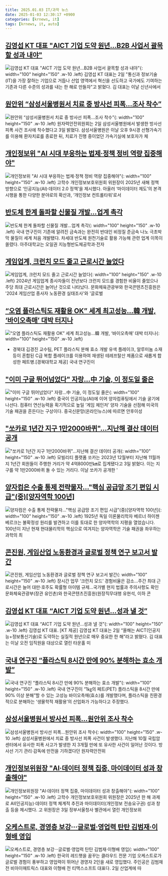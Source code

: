 ```yaml
---
title: 2025.01.03 IT/과학 뉴스
date: 2025-01-03 12:30:17 +0900
categories: [krnews, it]
tags: [krnews, it, auto]
---
```

## [김영섭 KT 대표 "AICT 기업 도약 원년…B2B 사업서 괄목할 성과 내야"](https://n.news.naver.com/mnews/article/014/0005290236)

![김영섭 KT 대표 "AICT 기업 도약 원년…B2B 사업서 괄목할 성과 내야"](https://mimgnews.pstatic.net/image/origin/014/2025/01/02/5290236.jpg?type=nf220_150){: width="100" height="150" .w-10 .left}
김영섭 KT 대표는 2일 "통신과 정보기술(IT)을 가장 잘하는 기업으로 거듭나 산업 영역에서 혁신을 선도하고 국가에도 기여하는 기존과 다른 수준의 성과를 내는 한 해로 만들자"고 밝혔다. 김 대표는 이날 신년사에서

## [원안위 “삼성서울병원서 치료 중 방사선 피폭…조사 착수”](https://n.news.naver.com/mnews/article/009/0005423319)

![원안위 “삼성서울병원서 치료 중 방사선 피폭…조사 착수”](https://mimgnews.pstatic.net/image/origin/009/2025/01/03/5423319.jpg?type=nf220_150){: width="100" height="150" .w-10 .left}
원자력안전위원회는 2일 삼성서울병원에서 발생한 방사선 피폭 사건 조사에 착수했다고 3일 밝혔다. 삼성서울병원은 이날 오후 9시경 선형가속기를 이용해 환자치료를 종료한 뒤, 치료가 진행 중이었던 가속기실에 보호자가 체

## [개인정보위 "AI 시대 부응하는 법제·정책 정비 역량 집중해야"](https://n.news.naver.com/mnews/article/018/0005917971)

![개인정보위 "AI 시대 부응하는 법제·정책 정비 역량 집중해야"](https://mimgnews.pstatic.net/image/origin/018/2025/01/03/5917971.jpg?type=nf220_150){: width="100" height="150" .w-10 .left}
고학수 개인정보보호위원회 위원장이 2025년 새해 정책 방향으로 ‘인공지능(AI)·데이터 2.0 정책’을 제시했다. 아울러 ‘마이데이터 제도’의 본격 시행을 통한 다양한 분야로의 확산과, ‘개인정보 컨트롤타워’로서

## [반도체 한계 돌파할 신물질 개발…업계 촉각](https://n.news.naver.com/mnews/article/092/0002358437)

![반도체 한계 돌파할 신물질 개발…업계 촉각](https://mimgnews.pstatic.net/image/origin/092/2025/01/03/2358437.jpg?type=nf220_150){: width="100" height="150" .w-10 .left}
국내 연구진이 기존에 알려진 금속과는 완전히 반대인 비정질 준금속 나노 극초박막 물질이 세계 처음 개발됐다. 차세대 반도체 원천기술로 활용 가능해 관련 업계 이목이 쏠렸다. 아주대학교는 오일권 지능형반도체공학과·전자

## [게임업계, 크런치 모드 줄고 근로시간 늘었다](https://n.news.naver.com/mnews/article/119/0002910259)

![게임업계, 크런치 모드 줄고 근로시간 늘었다](https://mimgnews.pstatic.net/image/origin/119/2025/01/03/2910259.jpg?type=nf220_150){: width="100" height="150" .w-10 .left}
2024년 게임업계 종사자들이 전년보다 크런치 모드를 경험한 비율이 줄었으나 주당 최대 근로시간은 늘어난 것으로 나타났다. 문화체육관광부와 한국콘텐츠진흥원은 '2024 게임산업 종사자 노동환경 실태조사'와 '글로벌

## [“오염 플라스틱도 재활용 OK” 세계 최고성능…韓 개발, ‘바이오촉매’ 대박 터지나](https://n.news.naver.com/mnews/article/016/0002410695)

![“오염 플라스틱도 재활용 OK” 세계 최고성능…韓 개발, ‘바이오촉매’ 대박 터지나](https://mimgnews.pstatic.net/image/origin/016/2025/01/03/2410695.jpg?type=nf220_150){: width="100" height="150" .w-10 .left}
- 경북대 김경진 교수팀, PET 플라스틱 분해 효소 개발 유색 플레이크, 알루미늄 소재 등이 혼합된 C급 복합 플레이크를 이용하여 재생된 테레프탈산 제품으로 새롭게 합성한 페트병.[경북대학교 제공] 국내 연구진이

## ["이미 구글 뛰어넘었다" 자랑…中 기술, 이 정도일 줄은](https://n.news.naver.com/mnews/article/015/0005077255)

!["이미 구글 뛰어넘었다" 자랑…中 기술, 이 정도일 줄은](https://mimgnews.pstatic.net/image/origin/015/2025/01/02/5077255.jpg?type=nf220_150){: width="100" height="150" .w-10 .left}
중국이 인공지능(AI)에 이어 양자컴퓨팅에서 기술 굴기에 나선다. 컴퓨터 연산능력을 획기적으로 높일 ‘게임 체인저’ 양자 기술을 선점해 미국의 기술 패권을 흔든다는 구상이다. 중국신문망(온라인뉴스)에 따르면 안후이성

## ["쏘카로 1년간 지구 1만2000바퀴"...지난해 결산 데이터 공개](https://n.news.naver.com/mnews/article/014/0005290681)

!["쏘카로 1년간 지구 1만2000바퀴"...지난해 결산 데이터 공개](https://mimgnews.pstatic.net/image/origin/014/2025/01/03/5290681.jpg?type=nf220_150){: width="100" height="150" .w-10 .left}
모빌리티 플랫폼 쏘카는 2023년 12월부터 지난해 11월까지 1년간 회원들이 주행한 거리가 약 4억8000만㎞로 집계됐다고 3일 밝혔다. 이는 지구를 약 1만2000바퀴 돌 수 있는 거리다. 이날 쏘카가 공개한 '

## [양자컴은 수출 통제 전략물자…"핵심 공급망 조기 편입 시급"(중)[양자역학 100년]](https://n.news.naver.com/mnews/article/584/0000030278)

![양자컴은 수출 통제 전략물자…"핵심 공급망 조기 편입 시급"(중)[양자역학 100년]](https://mimgnews.pstatic.net/image/origin/584/2025/01/02/30278.jpg?type=nf220_150){: width="100" height="150" .w-10 .left}
1925년 독일 이론물리학자 베르너 하이젠베르크는 불확정성 원리를 발견하고 이를 토대로 한 양자역학의 지평을 열었습니다. 100년이 지난 현재 현대물리학의 핵심으로 여겨지는 양자역학은 기술 패권을 좌우하는 과학의 최

## [콘진원, 게임산업 노동환경과 글로벌 정책 연구 보고서 발간](https://n.news.naver.com/mnews/article/009/0005423294)

![콘진원, 게임산업 노동환경과 글로벌 정책 연구 보고서 발간](https://mimgnews.pstatic.net/image/origin/009/2025/01/03/5423294.jpg?type=nf220_150){: width="100" height="150" .w-10 .left}
장시간 업무 ‘크런치 모드’ 경험비율은 감소…주간 최대 근로시간은 늘어 대만·호주도 확률형 아이템 규제…국가별 현지 법률과 주의사항도 확인 문화체육관광부(장관 유인촌)와 한국콘텐츠진흥원(원장직무대행 유현석, 이하 콘

## [김영섭 KT 대표 “AICT 기업 도약 원년…성과 낼 것”](https://n.news.naver.com/mnews/article/016/0002410493)

![김영섭 KT 대표 “AICT 기업 도약 원년…성과 낼 것”](https://mimgnews.pstatic.net/image/origin/016/2025/01/02/2410493.jpg?type=nf220_150){: width="100" height="150" .w-10 .left}
김영섭 KT 대표. [KT 제공] 김영섭 KT 대표는 2일 “올해는 AICT(인공지능+정보통신기술)로 도약하는 실질적 원년으로 매우 중요한 한 해”라고 밝혔다. 김 대표는 이날 오전 임직원을 대상으로 열린 타운홀 미

## [국내 연구진 “플라스틱 8시간 만에 90% 분해하는 효소 개발”](https://n.news.naver.com/mnews/article/028/0002724786)

![국내 연구진 “플라스틱 8시간 만에 90% 분해하는 효소 개발”](https://mimgnews.pstatic.net/image/origin/028/2025/01/03/2724786.jpg?type=nf220_150){: width="100" height="150" .w-10 .left}
국내 연구진이 “1㎏의 페트(PET) 플라스틱을 8시간 만에 90% 이상 분해”할 수 있는 고성능 바이오촉매(효소)를 개발했다며, 플라스틱을 친환경적으로 분해하는 ‘생물학적 재활용’의 산업화가 가능하다고 주장했다.

## [삼성서울병원서 방사선 피폭...원안위 조사 착수](https://n.news.naver.com/mnews/article/469/0000842114)

![삼성서울병원서 방사선 피폭...원안위 조사 착수](https://mimgnews.pstatic.net/image/origin/469/2025/01/03/842114.jpg?type=nf220_150){: width="100" height="150" .w-10 .left}
삼성서울병원에서 치료 중 방사선 피폭 사건이 발생했다. 지난해 10월 국립암센터에서 유사한 피폭 사고가 발생한 지 3개월 만에 또 유사한 사건이 일어난 것이다. 방사선 기기 관리·감독에 만전을 기하겠다던 원자력안전위

## [개인정보위원장 "AI·데이터 정책 집중, 마이데이터 성과 창출해야"](https://n.news.naver.com/mnews/article/008/0005136526)

![개인정보위원장 "AI·데이터 정책 집중, 마이데이터 성과 창출해야"](https://mimgnews.pstatic.net/image/origin/008/2025/01/03/5136526.jpg?type=nf220_150){: width="100" height="150" .w-10 .left}
고학수 개인정보보호위원회 위원장은 2025년 한 해 과제로 AI(인공지능)·데이터 정책 체계적 추진과 마이데이터(개인정보 전송요구권) 성과 창출 등을 제시했다. 고 위원장은 3일 정부서울청사 별관에서 열린 개인정보위

## [오케스트로, 경영층 보강···글로벌·영업력 탄탄 김범재·이형배 영입](https://n.news.naver.com/mnews/article/092/0002358436)

![오케스트로, 경영층 보강···글로벌·영업력 탄탄 김범재·이형배 영입](https://mimgnews.pstatic.net/image/origin/092/2025/01/02/2358436.jpg?type=nf220_150){: width="100" height="150" .w-10 .left}
한국의 레드햇을 꿈꾸는 클라우드 전문 기업 오케스트로가 글로벌 경험이 풍부하고 영업력이 뛰어난 경영자 2인을 새로 영입했다. 주인공은 김범재 전 비아이매트릭스 대표와 이형배 전 티맥스소프트 대표다. 2일 산업계에 따

